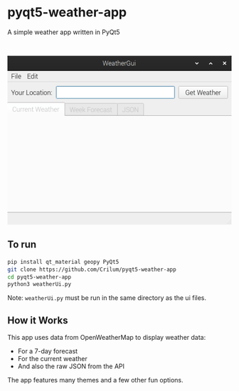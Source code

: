 # pyqt5-weather-app
A simple weather app written in PyQt5

<br>

![](https://github.com/Crilum/pyqt5-weather-app/raw/main/res/weather-app-showoff.gif)

## To run
```bash
pip install qt_material geopy PyQt5
git clone https://github.com/Crilum/pyqt5-weather-app
cd pyqt5-weather-app
python3 weatherUi.py
```
Note: `weatherUi.py` must be run in the same directory as the ui files.

## How it Works

This app uses data from OpenWeatherMap to display weather data:
- For a 7-day forecast
- For the current weather
- And also the raw JSON from the API

The app features many themes and a few other fun options.
